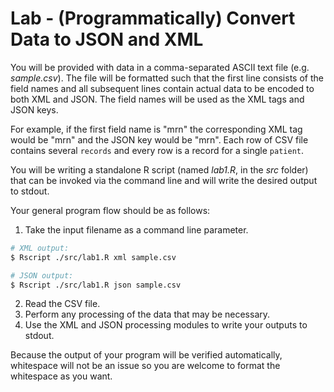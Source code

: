 # Lab - (Programmatically) Convert Data to JSON and XML #

You will be provided with data in a comma-separated ASCII text file (e.g.
_sample.csv_). The file will be formatted such that the first line consists
of the field names and all subsequent lines contain actual data to be encoded
to both XML and JSON. The field names will be used as the XML tags and JSON
keys.

For example, if the first field name is "mrn" the corresponding XML tag would
be "mrn" and the JSON key would be "mrn". Each row of CSV file contains
several `records` and every row is a record for a single `patient`.

You will be writing a standalone R script (named _lab1.R_, in the _src_
folder) that can be invoked via the command line and will write the desired
output to stdout.  

Your general program flow should be as follows:

1. Take the input filename as a command line parameter.

  ```bash
  # XML output:
  $ Rscript ./src/lab1.R xml sample.csv

  # JSON output:
  $ Rscript ./src/lab1.R json sample.csv
  ```
2. Read the CSV file.
3. Perform any processing of the data that may be necessary.
4. Use the XML and JSON processing modules to write your outputs to stdout.

Because the output of your program will be verified automatically, whitespace
will not be an issue so you are welcome to format the whitespace as you want.


